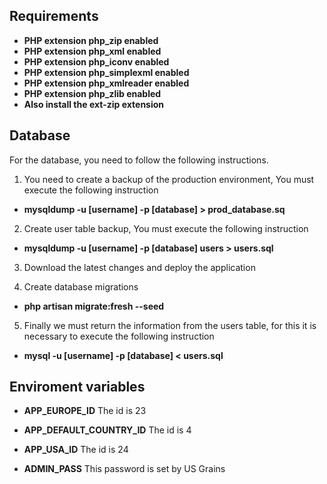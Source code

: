 ## Requirements

- **PHP extension php_zip enabled**
- **PHP extension php_xml enabled**
- **PHP extension php_iconv enabled**
- **PHP extension php_simplexml enabled**
- **PHP extension php_xmlreader enabled**
- **PHP extension php_zlib enabled**
- **Also install the ext-zip extension**


## Database

For the database, you need to follow the following instructions.

1. You need to create a backup of the production environment, You must execute the following instruction

- **mysqldump -u [username] -p [database] > prod_database.sq**

2. Create user table backup, You must execute the following instruction

- **mysqldump -u [username] -p [database] users > users.sql**

3. Download the latest changes and deploy the application

4. Create database migrations
- **php artisan migrate:fresh --seed**

5. Finally we must return the information from the users table, for this it is necessary to execute the following instruction

- **mysql -u [username] -p [database] < users.sql**

## Enviroment variables
- **APP_EUROPE_ID**
The id is 23
- **APP_DEFAULT_COUNTRY_ID**
The id is 4
- **APP_USA_ID**
The id is 24

- **ADMIN_PASS**
This password is set by US Grains